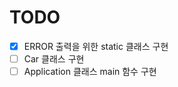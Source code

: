 # TODO   
   
- [x] ERROR 출력을 위한 static 클래스 구현   
- [ ] Car 클래스 구현   
- [ ] Application 클래스 main 함수 구현